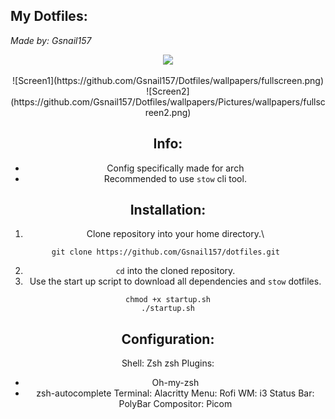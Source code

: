 ## My Dotfiles:
*Made by: Gsnail157*

<div align = center><img src="https://raw.githubusercontent.com/Gsnail157/Dotfiles/wallpapers/Pictures/wallpapers/fullscreen.png"><br><br>
![Screen1](https://github.com/Gsnail157/Dotfiles/wallpapers/fullscreen.png)
![Screen2](https://github.com/Gsnail157/Dotfiles/wallpapers/Pictures/wallpapers/fullscreen2.png)

## Info:
- Config specifically made for arch
- Recommended to use `stow` cli tool. 

## Installation:
1. Clone repository into your home directory.\
    
```
git clone https://github.com/Gsnail157/dotfiles.git 
```

2. `cd` into the cloned repository. 
3. Use the start up script to download all dependencies and `stow` dotfiles.
```
chmod +x startup.sh
./startup.sh
```

## Configuration:
Shell: Zsh
zsh Plugins:
- Oh-my-zsh
- zsh-autocomplete
Terminal: Alacritty
Menu: Rofi
WM: i3
Status Bar: PolyBar
Compositor: Picom
